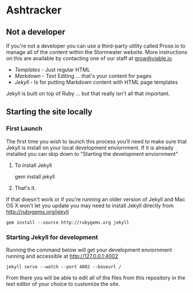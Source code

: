 # Ashtracker

## Not a developer

If you're not a developer you can use a third-party utility called Prose.io to manage all of the content within the Stormwater website. More instructions on this are available by contacting one of our staff at grow@viable.io


- *Templates* - Just regular HTML
- *Markdown* - Text Editing ... that's your content for pages
- *Jekyll* - Is for putting Markdown content with HTML page templates

Jekyll is built on top of Ruby ... but that really isn't all that important.


## Starting the site locally

### First Launch

The first time you wish to launch this process you'll need to make sure that Jekyll is install on your local development enviornment. If it is already installed you can skip down to "Starting the development enviornment"


1. To install Jekyll

    gem install jekyll

2. That's it.

If that doesn't work or if you're running an older version of Jekyll and Mac OS X won't let you update you may need to install Jekyll directly from http://rubygems.org/jekyll

    gem install --source http://rubygems.org jekyll


### Starting Jekyll for development

Running the command below will get your development enviornment running and accessible at http://127.0.0.1:4002

    jekyll serve --watch --port 4002 --baseurl /

From there you will be able to edit all of the files from this repository in the text editor of your choice to customize the site.